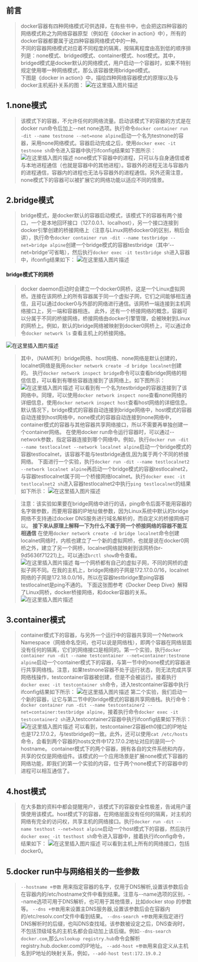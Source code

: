 ﻿## 前言

> docker容器有四种网络模式可供选择，在有些书中，也会把这四种容器的网络模式称之为网络容器原型（例如在《docker in action》中），所有的docker容器都要属于这四种容器网络模式中的一种。<br>
> 不同的容器网络模式对应着不同程度的隔离，按隔离程度由高到低的顺序排列是：none模式、bridged模式、container模式、host模式。其中，bridged模式是docker默认的网络模式，用户启动一个容器时，如果不特别规定使用哪一种网络模式，那么该容器使用bridged模式。<br>
> 下图是《docker in action》中，描绘四种网络容器模式的原理以及与docker主机拓扑关系的图：
![在这里插入图片描述](image_folder/docker-network-four-pattern.jpg)


## 1.none模式

> 该模式下的容器，不允许任何的网络流量。启动该模式下的容器的方式是在docker run命令后加上--net none选项。执行命令`docker container run -dit --name testnone --net=none alpine`启动一个名为testnone的容器，采用none网络模式。容器启动完成之后，使用`docker exec -it testnone sh`命令进入容器中执行ifconfig结果如下图所示：
> ![在这里插入图片描述](image_folder/none-model-ifconfig.png)
> none模式下容器中的进程，只可以与自身通信或者与本地进程通信（也就是容器中的其他进程）。容器外的进程无法与容器内的进程通信，容器内的进程也无法与容器外的进程通信。另外还需注意，none模式下的容器可以被扩展它的网络功能以适应不同的情景。
## 2.bridge模式
> bridge模式，是docker默认的容器启动模式，该模式下的容器有两个接口，一个是本地回环接口（127.0.0.1、localhost），另一个接口连接到docker引擎创建的桥接网络上（注意与Linux网桥docker0的区别，稍后会讲），执行命令`docker container run -dit --name testbridge --net=bridge alpine`创建一个bridge模式的容器testbridge（其中‘--net=bridge’可省略），然后执行`docker exec -it testbridge sh`进入容器中，ifconfig结果如下：
> ![在这里插入图片描述](image_folder/bridge-pattern.png)
#### bridge模式下的网桥
> docker daemon启动时会建立一个docker0网桥，这是一个Linux虚拟网桥。连接在该网桥上的所有容器属于同一个虚拟子网，它们之间能够相互通信，且可以通过docker0与外部的网络进行通信。该网桥一端连接到主机网络接口上，另一端和容器相连。
> 此外，还有一个桥接网络的概念，容器可以分属于不同的桥接网络，桥接网络由docker引擎管理，会被映射到Linux的网桥上。例如，默认的bridge网络被映射到docker0网桥上，可以通过命令`docker network ls` 查看主机上的桥接网络。

![在这里插入图片描述](image_folder/network-ls.png)

> 其中，（NAME列）bridge网络、host网络、none网络是默认创建的，localnet网络是我用`docker network create -d bridge localnet`创建的。
> 执行`docker network inspect bridge`命令可以查看bridge网络的相信信息，可以看到有哪些容器连接到了该网络上。如下图所示：
> ![在这里插入图片描述](image_folder/inspect-bridge.png)
> 可以看到有一个名为testbridge的容器连接到了该网络中。同理，可以使用`docker network inspect none`查看none网络的详细信息，使用`docker network inspect host`查看host网络的详细信息。默认情况下，bridge模式的容器自动连接到bridge网络中，host模式的容器自动连接到host网络中，none模式的容器自动连接到none网络中，container模式的容器与其他容器共享网络接口，所以不需要再单独创建一个container网络。
> 在使用docker run命令运行容器时，可以通过--network参数，指定容器连接到哪个网络中。例如，执行`docker run -dit --name testlocalnet --network localnet alpine`启动一个bridge模式的容器testlocalnet，该容器不能与testbridge通信,因为属于两个不同的桥接网络。
> 下面进行一个实验，执行`docker run -dit --name testlocalnet2 --network localnet alpine`再启动一个bridge模式的容器testlocalnet2，与容器testlocalnet属于同一个桥接网络localnet。执行`docker exec -it testlocalnet2 sh`进入容器testlocalnet2中执行`ping testlocalnet`的结果如下所示：
> ![在这里插入图片描述](image_folder/subnet-ping-test.png)

> 注意：该实验如果要在bridge网络中进行的话，ping命令后面不能用容器的名字做参数，而要用容器的IP地址做参数，因为Linux系统中默认的bridge网络不支持通过docker DNS服务进行域名解析的，而自定义的桥接网络可以。
> **接下来从原理上解释一下为什么不属于同一个桥接网络的容器不能互相通信**
> 在使用`docker network create -d bridge localnet`命令创建localnet网络时，内核也建立了一个新的虚拟网桥，也就是说在docker0网桥之外，建立了另一个网桥，localnet网络就映射到该网桥(br-9d5636f71221)上。可以通过`brctl show`命令查看。
> ![在这里插入图片描述](image_folder/brctl-show.png)
> 每一个网桥都有自己的虚拟子网，不同的网桥的虚拟子网不同。在我的主机上，bridge网络的子网是172.17.0.0/16，localnet网络的子网是172.18.0.0/16，所以在容器testbridge里ping容器testlocalnet是ping不通的。
> 下面这张图参考《Docker Deep Dive》解释了Linux网桥，docker桥接网络，和docker容器的关系。
> ![在这里插入图片描述](image_folder/)


## 3.container模式

> container模式下的容器，与另外一个运行中的容器共享同一个Network Namespace（网络命名空间，也可以说是网络栈），即两个容器在网络层面没有任何的隔离，它们的网络接口是相同的。第一个实验，执行`docker container run -dit --name testcontainer --net=container:testnone alpine`启动一个container模式下的容器，与第一节中的none模式的容器进行共享网络栈。注意，如果testnone容器不处于运行状态，则无法完成共享网络栈操作，testcontainer容器被创建，但是不会被运行。接着执行`docker exec -it testcontainer sh`命令，进入testcontainer容器中执行ifconfig结果如下所示：
>![在这里插入图片描述](image_folder/container-none.png)
>第二个实验，我们启动一个新的容器，让它与第二节中的bridge模式的容器共享网络栈。执行命令：`docker container run -dit --name testcontainer2 --net=container:testbridge alpine`，接着执行命令`docker exec -it testcontainer2 sh`进入testcontainer2容器中执行ifconfig结果如下所示：
>![在这里插入图片描述](image_folder/container-bridge.png)
>可以看到，testcontainer2容器eth0接口的IP地址也是172.17.0.2，与testbridge的一致。此外，还可以使用`cat /etc/hosts`命令，会看到两个容器的hosts文件中172.17.0.2地址对应的是同一个hostname。
>container模式下的两个容器，拥有各自的文件系统和内存，共享的仅仅是网络组件。该模式的一个应用场景是扩展none模式下容器的网络功能，即我们的第一个实验的内容，位于两个none模式下的容器中的进程可以相互通信了。
## 4.host模式
> 在大多数的资料中都会提醒用户，该模式下的容器安全性极差，告诫用户谨慎使用该模式。host模式下的容器，在网络层面没有任何的隔离，对主机的网络有完全的访问权，共享主机的网络接口。执行`docker run -dit --name testhost --net=host alpine`启动一个host模式下的容器，然后执行`docker exec -it testhost sh`命令进入容器中，接着执行ifconfig命令，结果如下：
> ![在这里插入图片描述](image_folder/host-pattern.png)
> 可以看到主机上所有的网络接口，包括docker0。

## 5.docker run中与网络相关的一些参数

> `--hostname +参数` 用来指定容器的名字，仅用于DNS解析,设置该参数后会在容器内的/etc/hostname文件中看到结果。注意与--name选项的区别，--name选项可用于DNS解析，也可用于其他情景，比如docker stop 的参数等。
> `--dns +参数`用来设置主DNS服务器,设置该参数后会在容器内的/etc/resolv.conf文件中看到结果。
> `--dns-search +参数`用来指定进行DNS解析时的后缀，也叫DNS查找域。该参数被设定之后，DNS查询时，不包括顶级域名的主机名都会自动加上该后缀。例如`--dns-search docker.com`,那么`nslookup registry.hub`命令会解析registry.hub.docker.com的IP地址。
> `--add-host +参数`用来自定义从主机名到IP地址的映射关系，例如，`--add-host test:172.19.0.2`
> 
